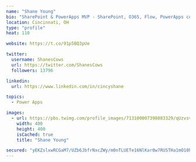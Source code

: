 ```yaml
---
name: "Shane Young"
bio: "SharePoint & PowerApps MVP - SharePoint, O365, Flow, PowerApps consulting? @PowerApps911 | Pure Snark? You found it."
location: Cincinnati, OH
type: "profile"
heat: 110

website: https://t.co/91p5BQ3pUe

twitter:
  username: ShanesCows
  url: https://twitter.com/ShanesCows
  followers: 13796

linkedin:
  url: https://www.linkedin.com/in/cincyshane

topics:
  - Power Apps

images:
  - url: https://pbs.twimg.com/profile_images/713100007398883329/qUzvsvQ3_400x400.jpg
    width: 400
    height: 400
    isCached: true
    title: "Shane Young"

secured: "yEKZslxwRCGaM7/UZb6JbfrNxcZWy/m0nTLUETe16NlKar0w7RUSTHa1mO10hLPGLIyApTwgVrSzRWUIdpYA4C7eWNkhKEYKz45pnr6PsFAAB7i0g7CQNki2uWzIxeO2SHOtiOhhD+W9Y2XR56Wr2iIxIJ5hoT2dSg3agpSbIYXtAZ1vw0PwC6u5Xc/OHZ5PHVZy7is32KaAlv6+zX/fnjpssDdH58rnp8oEhlvpRyngzXcAf77+wvOiN//2qsC9jEStN2LmQ2dVzSlMyG5wQFkObsmsgEf0/WV7jhhAhkPFEGWw/b+2yEWes+3iMQ6So0k+GxvUezsGojKH1p1aRZRgn52X9h0+NNIbS3mHhTPf7OqfTp3AJwrR1zRJNqY0GbDJQKwM3NRpRjRyMuSa2QWjOWpQPl3vR9JRc+0vlpg=;TTqPS2UVRX/c6W+f61Q2KA=="
---
```


